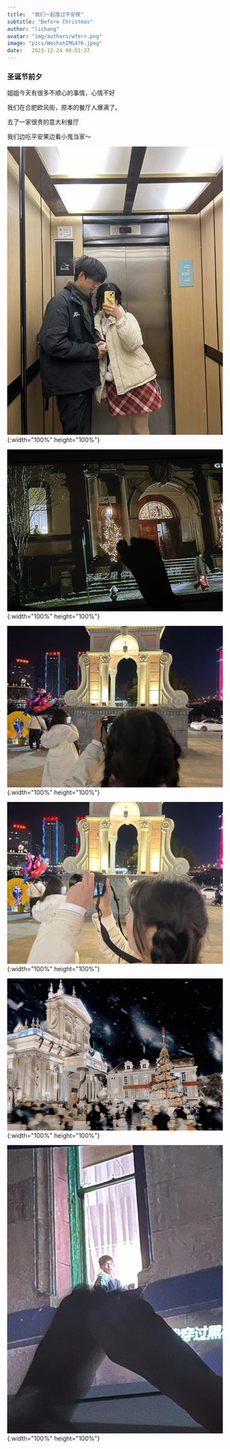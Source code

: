 ```yaml
---
title:  "我们一起度过平安夜"
subtitle: "Before Christmas"
author: "lichang"
avatar: "img/authors/wferr.png"
image: "pics/WechatIMG476.jpeg"
date:   2023-12-24 00:01:37
---
```


### 圣诞节前夕

姐姐今天有很多不顺心的事情，心情不好

我们在合肥欧风街，原本的餐厅人爆满了。

去了一家很贵的意大利餐厅

我们边吃平安果边看小鬼当家～

![](../pics/WechatIMG472.jpeg){:width="100%" height="100%"}

![](../pics/WechatIMG473.jpeg){:width="100%" height="100%"}

![](../pics/WechatIMG474.jpeg){:width="100%" height="100%"}

![](../pics/WechatIMG475.jpeg){:width="100%" height="100%"}

![](../pics/WechatIMG476.jpeg){:width="100%" height="100%"}

![](../pics/WechatIMG477.jpeg){:width="100%" height="100%"}